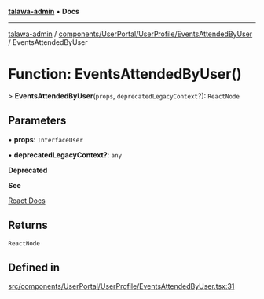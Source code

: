 [**talawa-admin**](../../../../../README.md) • **Docs**

***

[talawa-admin](../../../../../modules.md) / [components/UserPortal/UserProfile/EventsAttendedByUser](../README.md) / EventsAttendedByUser

# Function: EventsAttendedByUser()

\> **EventsAttendedByUser**(`props`, `deprecatedLegacyContext`?): `ReactNode`

## Parameters

• **props**: `InterfaceUser`

• **deprecatedLegacyContext?**: `any`

**Deprecated**

**See**

[React Docs](https://legacy.reactjs.org/docs/legacy-context.html#referencing-context-in-lifecycle-methods)

## Returns

`ReactNode`

## Defined in

[src/components/UserPortal/UserProfile/EventsAttendedByUser.tsx:31](https://github.com/PalisadoesFoundation/talawa-admin/blob/ec91a82db6f7a7a061fbb4ea9639f2bff335faa5/src/components/UserPortal/UserProfile/EventsAttendedByUser.tsx#L31)

